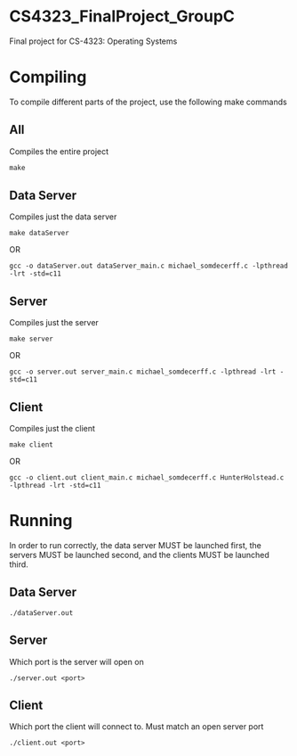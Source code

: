 # CS4323_FinalProject_GroupC
Final project for CS-4323: Operating Systems

# Compiling
To compile different parts of the project, use the following make commands
## All
Compiles the entire project
```cmd
make
```

## Data Server
Compiles just the data server
```commandline
make dataServer
```
OR
```commandline
gcc -o dataServer.out dataServer_main.c michael_somdecerff.c -lpthread -lrt -std=c11
```

## Server
Compiles just the server
```commandline
make server
```
OR
```commandline
gcc -o server.out server_main.c michael_somdecerff.c -lpthread -lrt -std=c11
```

## Client
Compiles just the client
```commandline
make client
```
OR
```commandline
gcc -o client.out client_main.c michael_somdecerff.c HunterHolstead.c -lpthread -lrt -std=c11
```

# Running
In order to run correctly, the data server MUST be launched first, the servers MUST be launched second, and the clients MUST be launched third. 

## Data Server
```commandline
./dataServer.out
```

## Server
Which port is the server will open on
```commandline
./server.out <port>
```

## Client
Which port the client will connect to. Must match an open server port
```commandline
./client.out <port>
```